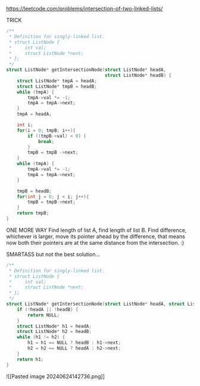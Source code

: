 https://leetcode.com/problems/intersection-of-two-linked-lists/

TRICK
```C
/**
 * Definition for singly-linked list.
 * struct ListNode {
 *     int val;
 *     struct ListNode *next;
 * };
 */
struct ListNode* getIntersectionNode(struct ListNode* headA,
                                     struct ListNode* headB) {
    struct ListNode* tmpA = headA;
    struct ListNode* tmpB = headB;
    while (tmpA) {
        tmpA->val *= -1;
        tmpA = tmpA->next;
    }
    tmpA = headA;

    int i;
    for(i = 0; tmpB; i++){
        if ((tmpB->val) < 0) {
            break;
        }
        tmpB = tmpB ->next;
    }
    while (tmpA) {
        tmpA->val *= -1;
        tmpA = tmpA->next;
    }

    tmpB = headB;
    for(int j = 0; j < i; j++){
        tmpB = tmpB->next;
    }
    return tmpB;
}
```


ONE MORE WAY
Find length of list A, find length of list B.
Find difference, whichever is larger, move its pointer ahead by the difference, that means now both their pointers are at the same distance from the intersection.
:)

SMARTASS but not the best solution...
```C
/**
 * Definition for singly-linked list.
 * struct ListNode {
 *     int val;
 *     struct ListNode *next;
 * };
 */
struct ListNode* getIntersectionNode(struct ListNode* headA, struct ListNode* headB) {
    if (!headA || !headB) {
        return NULL;
    }
    struct ListNode* h1 = headA;
    struct ListNode* h2 = headB;
    while (h1 != h2) {
        h1 = h1 == NULL ? headB : h1->next;
        h2 = h2 == NULL ? headA : h2->next;
    }
    return h1;
}
```
![[Pasted image 20240624142736.png]]